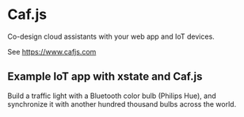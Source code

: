 # Caf.js

Co-design cloud assistants with your web app and IoT devices.

See https://www.cafjs.com

## Example IoT app with xstate and Caf.js

Build a traffic light with a Bluetooth color bulb (Philips Hue), and synchronize it with another hundred thousand bulbs across the world.
